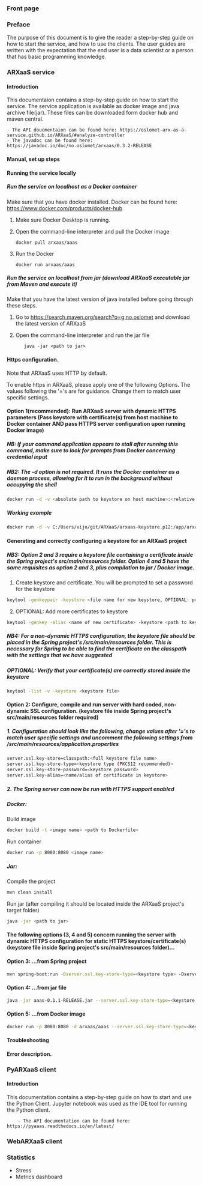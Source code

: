 
### Front page

### Preface

The purpose of this document is to give the reader a step-by-step guide on how to start the service, and how to use the clients. The user guides are written with the expectation that the end user is a data scientist or a person that has basic programming knowledge.

### ARXaaS service

#### Introduction

This documentaion contains a step-by-step guide on how to start the service. The service application is available as docker image and java archive file(jar). These files can be downloaded form docker hub and maven central.

    - The API doucmentaion can be found here: https://oslomet-arx-as-a-service.github.io/ARXaaS/#analyze-controller 
    - The javadoc can be found here: https://javadoc.io/doc/no.oslomet/arxaas/0.3.2-RELEASE

#### Manual, set up steps
#### Running the service locally
##### Run the service on localhost as a Docker container
Make sure that you have docker installed. Docker can be found here: https://www.docker.com/products/docker-hub

 1. Make sure Docker Desktop is running.
 2. Open the command-line interpreter and pull the Docker image

        docker pull arxaas/aaas

 3. Run the Docker

        docker run arxaas/aaas

##### Run the service on localhost from jar (download ARXaaS executable jar from Maven and execute it)
 Make that you have the latest version of java installed before going through these steps.
  1. Go to https://search.maven.org/search?q=g:no.oslomet and download the latest version of ARXaaS
  2. Open the command-line interpreter and run the jar file
        
            java -jar <path to jar>
  
#### Https configuration.
Note that ARXaaS uses HTTP by default.


To enable https in ARXaaS, please apply one of the following Options.
The values following the '='s are for guidance.
Change them to match user specific settings.

#### Option 1(recommended): Run ARXaaS server with dynamic HTTPS parameters (Pass keystore with certificate(s) from host machine to Docker container AND pass HTTPS server configuration upon running Docker image)
##### NB: If your command application appears to stall after running this command, make sure to look for prompts from Docker concerning credential input
##### NB2: The -d option is not required. It runs the Docker container as a daemon process, allowing for it to run in the background without occupying the shell
```bash
docker run -d -v <absolute path to keystore on host machine>:<relative path from root directory in docker container to destination> -p 8080:8080 <docker image name> --server.ssl.key-store-type=<keystore type> --server.ssl.key-store=<relative path to keystore file from root directory in docker container> --server.ssl.key-store-password=<keystore password> --server.ssl.key-alias=<name/alias of certificate in keystore>
```
##### Working example
```bash
docker run -d -v C:/Users/vijo/git/ARXaaS/arxaas-keystore.p12:/app/arxaas-keystore.p12 -p 8080:8080 arxaas/aaas:latest --server.ssl.key-store-type=PKCS12 --server.ssl.key-store=/app/arxaas-keystore.p12 --server.ssl.key-store-password=password --server.ssl.key-alias=arxaas-https
```

#### Generating and correctly configuring a keystore for an ARXaaS project
##### NB3: Option 2 and 3 require a keystore file containing a certificate inside the Spring project's src/main/resources folder. Option 4 and 5  have the same requisites as option 2 and 3, plus compilation to jar / Docker image.
1. Create keystore and certificate. You will be prompted to set a password for the keystore
```bash
keytool -genkeypair -keystore <file name for new keystore, OPTIONAL: preceed file name with absolute path to destination directory> -storetype PKCS12 -alias <name for new certificate> -keyalg RSA -keysize 2048 -validity 360
```
2. OPTIONAL: Add more certificates to keystore
```bash
keytool -genkey -alias <name of new certificate> -keystore <path to keystore> -storetype PKCS12 -keyalg RSA -storepass <keystore password> -validity 730 -keysize 2048
```
##### NB4: For a non-dynamic HTTPS configuration, the keystore file should be placed in the Spring project's /src/main/resources folder. This is necessary for Spring to be able to find the certificate on the classpath with the settings that we have suggested

##### OPTIONAL: Verify that your certificate(s) are correctly stored inside the keystore
```bash
keytool -list -v -keystore <keystore file>
```

#### Option 2: Configure, compile and run server with hard coded, non-dynamic SSL configuration. (keystore file inside Spring project's src/main/resources folder required)
##### 1. Configuration should look like the following, change values after '='s to match user specific settings and uncomment the following settings from /src/main/resources/application.properties
```bash
server.ssl.key-store=classpath:<full keystore file name>
server.ssl.key-store-type=<keystore type (PKCS12 recommended)>
server.ssl.key-store-password=<keystore password>
server.ssl.key-alias=<name/alias of certificate in keystore>
```
##### 2. The Spring server can now be run with HTTPS support enabled
##### Docker: 
Build image
```bash
docker build -t <image name> <path to Dockerfile>
```
Run container
```bash
docker run -p 8080:8080 <image name>
```
##### Jar: 
Compile the project
```bash
mvn clean install
```
Run jar (after compiling it should be located inside the ARXaaS project's target folder) 
```bash
java -jar <path to jar>
```
#### The following options (3, 4 and 5) concern running the server with dynamic HTTPS configuration for static HTTPS keystore/certificate(s) (keystore file inside Spring project's src/main/resources folder)...

#### Option 3: ...from Spring project 
```bash
mvn spring-boot:run -Dserver.ssl.key-store-type=<keystore type> -Dserver.ssl.key-store=classpath:<keystore file name> -Dserver.ssl.key-store-password=<keystore password> -Dserver.ssl.key-alias=<name/alias of certificate in keystore>
```

#### Option 4: ...from jar file
```bash
java -jar aaas-0.1.1-RELEASE.jar --server.ssl.key-store-type=<keystore type> --server.ssl.key-store=classpath:<keystore file name> --server.ssl.key-store-password=<keystore password> --server.ssl.key-alias=<name/alias of certificate in keystore>
```

#### Option 5: ...from Docker image
```bash
docker run -p 8080:8080 -d arxaas/aaas --server.ssl.key-store-type=<keystore type> --server.ssl.key-store=classpath:<keystore file name> --server.ssl.key-store-password=<keystore password> --server.ssl.key-alias=<name/alias of certificate in keystore>
```


#### Troubleshooting
#### Error description.

### PyARXaaS client
#### Introduction
This documentation contains a step-by-step guide on how to start and use the Python Client. Jupyter notebook was used as the IDE tool for running the Python client.

        - The API documentation can be found here: https://pyaaas.readthedocs.io/en/latest/
        


### WebARXaaS client

### Statistics
- Stress
- Metrics dashboard
